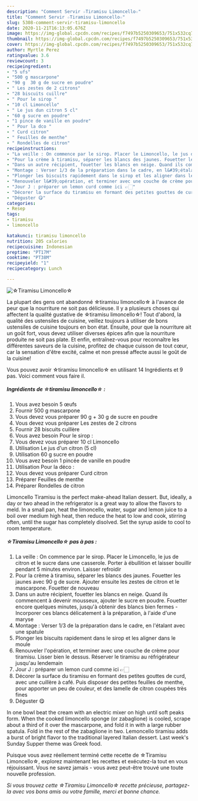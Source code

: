 ```yaml
---
description: "Comment Servir ☆Tiramisu Limoncello☆"
title: "Comment Servir ☆Tiramisu Limoncello☆"
slug: 5308-comment-servir-tiramisu-limoncello
date: 2020-11-21T16:13:05.676Z
image: https://img-global.cpcdn.com/recipes/f7497b5250309653/751x532cq70/☆tiramisu-limoncello☆-photo-principale-de-la-recette.jpg
thumbnail: https://img-global.cpcdn.com/recipes/f7497b5250309653/751x532cq70/☆tiramisu-limoncello☆-photo-principale-de-la-recette.jpg
cover: https://img-global.cpcdn.com/recipes/f7497b5250309653/751x532cq70/☆tiramisu-limoncello☆-photo-principale-de-la-recette.jpg
author: Myrtle Perez
ratingvalue: 3.6
reviewcount: 3
recipeingredient:
- "5 ufs"
- "500 g mascarpone"
- "90 g  30 g de sucre en poudre"
- " Les zestes de 2 citrons"
- "28 biscuits cuillre"
- " Pour le sirop "
- "10 cl Limoncello"
- " Le jus dun citron 5 cl"
- "60 g sucre en poudre"
- "1 pince de vanille en poudre"
- " Pour la dco "
- " Curd citron"
- " Feuilles de menthe"
- " Rondelles de citron"
recipeinstructions:
- "La veille : On commence par le sirop. Placer le Limoncello, le jus de citron et le sucre dans une casserole. Porter à ébullition et laisser bouillir pendant 5 minutes environ. Laisser refroidir"
- "Pour la crème à tiramisu, séparer les blancs des jaunes. Fouetter les jaunes avec 90 g de sucre. Ajouter ensuite les zestes de citron et le mascarpone. Fouetter de nouveau"
- "Dans un autre récipient, fouetter les blancs en neige. Quand ils commencent à devenir mousseux, ajouter le sucre en poudre. Fouetter encore quelques minutes, jusqu&#39;à obtenir des blancs bien fermes Incorporer ces blancs délicatement à la préparation, à l&#39;aide d&#39;une maryse"
- "Montage : Verser 1/3 de la préparation dans le cadre, en l&#39;étalant avec une spatule"
- "Plonger les biscuits rapidement dans le sirop et les aligner dans le moule"
- "Renouveler l&#39;opération, et terminer avec une couche de crème pour tiramisu. Lisser bien le dessus. Réserver le tiramisu au réfrigérateur jusqu&#39;au lendemain"
- "Jour J : préparer un lemon curd comme ici 👉🏻"
- "Décorer la surface du tiramisu en formant des petites gouttes de curd, avec une cuillère à café. Puis disposer des petites feuilles de menthe, pour apporter un peu de couleur, et des lamelle de citron coupées très fines"
- "Déguster 😋"
categories:
- Resep
tags:
- tiramisu
- limoncello

katakunci: tiramisu limoncello 
nutrition: 205 calories
recipecuisine: Indonesian
preptime: "PT17M"
cooktime: "PT38M"
recipeyield: "1"
recipecategory: Lunch

---
```



![☆Tiramisu Limoncello☆](https://img-global.cpcdn.com/recipes/f7497b5250309653/751x532cq70/☆tiramisu-limoncello☆-photo-principale-de-la-recette.jpg)

La plupart des gens ont abandonné ☆tiramisu limoncello☆ à l'avance de peur que la nourriture ne soit pas délicieuse. Il y a plusieurs choses qui affectent la qualité gustative de ☆tiramisu limoncello☆! Tout d'abord, la qualité des ustensiles de cuisine, veillez toujours à utiliser de bons ustensiles de cuisine toujours en bon état. Ensuite, pour que la nourriture ait un goût fort, vous devez utiliser diverses épices afin que la nourriture produite ne soit pas plate. Et enfin, entraînez-vous pour reconnaître les différentes saveurs de la cuisine, profitez de chaque cuisson de tout cœur, car la sensation d'être excité, calme et non pressé affecte aussi le goût de la cuisine!

<!--inarticleads1-->

Vous pouvez avoir ☆tiramisu limoncello☆ en utilisant 14 Ingrédients et 9 pas. Voici comment vous faire il.

##### Ingrédients de ☆tiramisu limoncello☆ :

1. Vous avez besoin 5 œufs
1. Fournir 500 g mascarpone
1. Vous devez vous préparer 90 g + 30 g de sucre en poudre
1. Vous devez vous préparer  Les zestes de 2 citrons
1. Fournir 28 biscuits cuillère
1. Vous avez besoin  Pour le sirop :
1. Vous devez vous préparer 10 cl Limoncello
1. Utilisation  Le jus d&#39;un citron (5 cl)
1. Utilisation 60 g sucre en poudre
1. Vous avez besoin 1 pincée de vanille en poudre
1. Utilisation  Pour la déco :
1. Vous devez vous préparer  Curd citron
1. Préparer  Feuilles de menthe
1. Préparer  Rondelles de citron


Limoncello Tiramisu is the perfect make-ahead Italian dessert. But, ideally, a day or two ahead in the refrigerator is a great way to allow the flavors to meld. In a small pan, heat the limoncello, water, sugar and lemon juice to a boil over medium high heat, then reduce the heat to low and cook, stirring often, until the sugar has completely disolved. Set the syrup aside to cool to room temperature. 

<!--inarticleads2-->

##### ☆Tiramisu Limoncello☆ pas à pas :

1. La veille : On commence par le sirop. Placer le Limoncello, le jus de citron et le sucre dans une casserole. Porter à ébullition et laisser bouillir pendant 5 minutes environ. Laisser refroidir
1. Pour la crème à tiramisu, séparer les blancs des jaunes. Fouetter les jaunes avec 90 g de sucre. Ajouter ensuite les zestes de citron et le mascarpone. Fouetter de nouveau
1. Dans un autre récipient, fouetter les blancs en neige. Quand ils commencent à devenir mousseux, ajouter le sucre en poudre. Fouetter encore quelques minutes, jusqu&#39;à obtenir des blancs bien fermes - Incorporer ces blancs délicatement à la préparation, à l&#39;aide d&#39;une maryse
1. Montage : Verser 1/3 de la préparation dans le cadre, en l&#39;étalant avec une spatule
1. Plonger les biscuits rapidement dans le sirop et les aligner dans le moule
1. Renouveler l&#39;opération, et terminer avec une couche de crème pour tiramisu. Lisser bien le dessus. Réserver le tiramisu au réfrigérateur jusqu&#39;au lendemain
1. Jour J : préparer un lemon curd comme ici 👉🏻
1. Décorer la surface du tiramisu en formant des petites gouttes de curd, avec une cuillère à café. Puis disposer des petites feuilles de menthe, pour apporter un peu de couleur, et des lamelle de citron coupées très fines
1. Déguster 😋


In one bowl beat the cream with an electric mixer on high until soft peaks form. When the cooked limoncello sponge (or zabaglione) is cooled, scrape about a third of it over the mascarpone, and fold it in with a large rubber spatula. Fold in the rest of the zabaglione in two. Lemoncello tiramisu adds a burst of bright flavor to the traditional layered Italian dessert. Last week&#39;s Sunday Supper theme was Greek food. 

<!--inarticleads1-->

<p>
Puisque vous avez réellement terminé cette recette de ☆Tiramisu Limoncello☆, explorez maintenant les recettes et exécutez-la tout en vous réjouissant. Vous ne savez jamais - vous avez peut-être trouvé une toute nouvelle profession.
</p>

<p>
<i>Si vous trouvez cette ☆Tiramisu Limoncello☆ recette précieuse, partagez-la avec vos bons amis ou votre famille, merci et bonne chance.</i>
</p>
